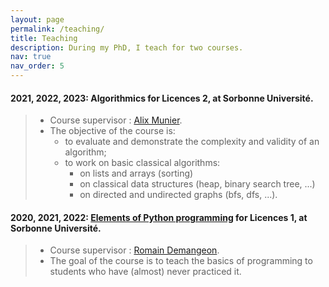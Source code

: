 ```yaml
---
layout: page
permalink: /teaching/
title: Teaching
description: During my PhD, I teach for two courses.
nav: true
nav_order: 5
---
```



#### 2021, 2022, 2023: Algorithmics for Licences 2, at Sorbonne Université. 
> - Course supervisor : [Alix Munier](https://www.lip6.fr/actualite/personnes-fiche.php?ident=P653).
> - The objective of the course is:
>     - to evaluate and demonstrate the complexity and validity of an algorithm;
>     - to work on basic classical algorithms:
>         - on lists and arrays (sorting)
>         - on classical data structures (heap, binary search tree, ...)
>         - on directed and undirected graphs (bfs, dfs, ...).

#### 2020, 2021, 2022: [Elements of Python programming](https://www.editions-ellipses.fr/accueil/10671-elements-de-programmation-de-lalgorithme-au-programme-python-9782340041066.html) for Licences 1, at Sorbonne Université. 
> - Course supervisor : [Romain Demangeon](https://www-apr.lip6.fr/~demangeon/).
> - The goal of the course is to teach the basics of programming to students who have (almost) never practiced it.